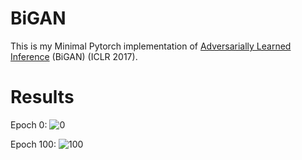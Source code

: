 # BiGAN
This is my Minimal Pytorch implementation of [Adversarially Learned Inference](https://arxiv.org/pdf/1606.00704.pdf) (BiGAN) (ICLR 2017).



# Results

Epoch 0:
![0](./images/fake_0.jpg)

Epoch 100:
![100](./images/fake_100.jpg)

